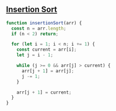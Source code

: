 ## [Insertion Sort](https://bigfrontend.dev/problem/implement-Insertion-Sort)

<!-- notecardId: 1745329176860 -->

```js
function insertionSort(arr) {
  const n = arr.length;
  if (n < 2) return;

  for (let i = 1; i < n; i += 1) {
    const current = arr[i];
    let j = i - 1;

    while (j >= 0 && arr[j] > current) {
      arr[j + 1] = arr[j];
      j -= 1;
    }

    arr[j + 1] = current;
  }
}
```
